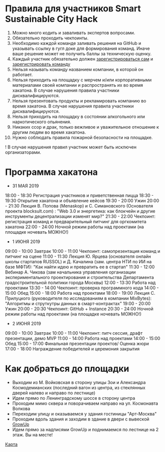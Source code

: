 # Правила для участников Smart Sustainable City Hack

1. Можно много кодить и заваливать экспертов вопросами.
2. Обязательно проходить чекпоинты. 
3. Необходимо каждой команде заливать решения на GitHub и указывать ссылку в гугл доке для формирования команд. Иначе ваше решение может не получить баллы за техническую оценку.
4. Каждый участник обязательно должен [зарегистрироваться сам](https://evercity.timepad.ru/event/956734/) и [зарегистрировать команду](https://docs.google.com/spreadsheets/d/1Ai0d9wYzJAOpCl9ahFL_1S3zwocpnx4HntdG3pJuCQw/edit#gid=634347005)
5. Нельзя называть команду названием компании, в которой он работает.
6. Нельзя приходить на площадку с мерчем и/или корпоративными материалами своей компании и распространять их во время хакатона. В случае нарушения правила участники дисквалифицируются.
7. Нельзя презентовать продукты и рекламировать компанию  во время хакатона. В случае нарушения правила участники дисквалифицируются.
8. Нельзя приходить на площадку в состоянии алкогольного или наркотического опьянения. 
9. Никаких ссор и драк, только вежливое и уважительное отношение к другим людям во время хакатона.
10. Нужно соблюдать правила пожарной безопасности на площадке.

! В случае нарушения правил участник может быть исключен организаторами.

# Программа хакатона 

- 31 МАЯ 2019

18:00 - 18:30 Регистрация участников и приветственная пицца
18:30 - 19:30 Открытие хакатона и объявление кейсов
19:30 - 20:00 Ужин
20:00 - 21:30 Лекция В. Попова (Menaskop) и С. Симановского (Основателя проекта blocksult.com) : "Web 3.0 и энергетика: как блокчейн и другие инструменты децентрализации изменят мир?"
21:30 - 22:00 Чекпоинт: регистрация команд и предварительный питчинг для оргкомитета хакатона
22:00 - 24:00 Ночной режим работы над проектами (на площадке ночевать МОЖНО!)

- 1 ИЮНЯ 2019

09:00 - 10:00 Завтрак
10:00 - 11:00 Чекпоинт: самопрезентация команд и питчинг на сцене
11:00 - 11:30 Лекция Ю. Ярцева (основателя онлайн школы стартапов RUSSOL) и Д. Качалина (зам. центра НТИ по ИИ на базе МФТИ): "Как найти идею и превратить ее в стартап"
11:30 - 12:00 Вебинар А. Чикова (зам начальника управления организации экспериментального проектирования и строительства Департамента градостроительной политики города Москвы)
12:00 - 13:30 Работа над проектами
13:30 - 14:00 Чекпоинт: проверка программного кода
14:00 - 15:00 Обед
15:00 - 18:00 Работа над проектами
18:00 - 19:00 Лекция С. Прилуцкого (руководителя по исследованиям в компании MixBytes): "Алгоритмы и струткутры данных в смарт-контрактах"
19:00 - 20:00 Ужин
20:00 - 20:30 Чекпоинт: GitHub + Instance
20:30 - 24:00 Ночной режим работы над проектами (на площадке ночевать МОЖНО!)

- 2 ИЮНЯ 2019

09:00 - 10:00 Завтрак
10:00 - 11:00 Чекпоинт: питч сессия, драфт презентации, демо MVP
11:00 - 14:00 Работа над проектами
14:00 - 15:00 Обед
15:00 - 17:00 Финальная презентации проектов/ Оценка жюри
17:00 - 18:00 Награждение победителей и церемония закрытия

# Как добраться до площадки

- Выходим из М. Войковская в сторону улицы Зои и Александра Космодемианских (последний вагон из центра, из стеклянных дверей налево и направо по лестнице)
- Идем прямо по Ленинградскому шоссе в сторону центра
- Проходим мимо сквера и поворачиваем направо на ул. Космонавта Волкова
- Переходим улицу и оказываемся у здания гостиницы "Арт-Москва"
- Проходим вдоль здания и заходим в здание в двери с вывеской [GrowUp](https://msk.growup-coworking.ru/)
- Идем прямо за надписями GrowUp и поднимаемся по лестнице на 2 этаж. Вы на месте!

[Карта](https://www.google.com/maps/dir/%D0%9C%D0%B5%D1%82%D1%80%D0%BE+%22%D0%92%D0%BE%D0%B9%D0%BA%D0%BE%D0%B2%D1%81%D0%BA%D0%B0%D1%8F%22+(%D0%B2%D1%8B%D1%81.),+Moscow/Ulitsa+Kosmonavta+Volkova,+6%D0%90,+Moskva,+127299/@55.8170434,37.5013434,16z/data=!3m1!4b1!4m14!4m13!1m5!1m1!1s0x46b5483bbf02d035:0xe13aafdad177617a!2m2!1d37.4987407!2d55.8188279!1m5!1m1!1s0x46b548317602af63:0x6ec9e50cc6e92f2c!2m2!1d37.5127351!2d55.815296!3e2?hl=en)
